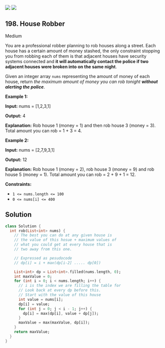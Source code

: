 [![](https://img.shields.io/github/stars/javadev/LeetCode-in-All?label=Stars&style=flat-square)](https://github.com/javadev/LeetCode-in-All)
[![](https://img.shields.io/github/forks/javadev/LeetCode-in-All?label=Fork%20me%20on%20GitHub%20&style=flat-square)](https://github.com/javadev/LeetCode-in-All/fork)

## 198\. House Robber

Medium

You are a professional robber planning to rob houses along a street. Each house has a certain amount of money stashed, the only constraint stopping you from robbing each of them is that adjacent houses have security systems connected and **it will automatically contact the police if two adjacent houses were broken into on the same night**.

Given an integer array `nums` representing the amount of money of each house, return _the maximum amount of money you can rob tonight **without alerting the police**_.

**Example 1:**

**Input:** nums = [1,2,3,1]

**Output:** 4

**Explanation:** Rob house 1 (money = 1) and then rob house 3 (money = 3). Total amount you can rob = 1 + 3 = 4.

**Example 2:**

**Input:** nums = [2,7,9,3,1]

**Output:** 12

**Explanation:** Rob house 1 (money = 2), rob house 3 (money = 9) and rob house 5 (money = 1). Total amount you can rob = 2 + 9 + 1 = 12.

**Constraints:**

*   `1 <= nums.length <= 100`
*   `0 <= nums[i] <= 400`

## Solution

```dart
class Solution {
  int rob(List<int> nums) {
    // The best you can do at any given house is
    // the value of this hosue + maximum values of
    // what you could get at every house that is
    // two away from this one.

    // Expressed as pesudocode
    // dp[i] = i + max(dp[i-2] ..... dp[0])

    List<int> dp = List<int>.filled(nums.length, 0);
    int maxValue = 0;
    for (int i = 0; i < nums.length; i++) {
      // i is the index we are filling the table for
      // Look back at every dp before this.
      // Start with the value of this house
      int value = nums[i];
      dp[i] = value;
      for (int j = 0; j < i - 1; j++) {
        dp[i] = max(dp[i], value + dp[j]);
      }
      maxValue = max(maxValue, dp[i]);
    }
    return maxValue;
  }
}
```